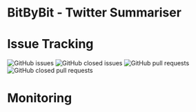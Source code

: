 # BitByBit - Twitter Summariser

# Issue Tracking
![GitHub issues](https://img.shields.io/github/issues/COS301-SE-2022/Twitter-Summariser?style=for-the-badge)
![GitHub closed issues](https://img.shields.io/github/issues-closed/Zenthon/Twitter-Summariser?style=for-the-badge)
![GitHub pull requests](https://img.shields.io/github/issues-pr/Zenthon/Twitter-Summariser?style=for-the-badge)
![GitHub closed pull requests](https://img.shields.io/github/issues-pr-closed/Zenthon/Twitter-Summariser)

# Monitoring

